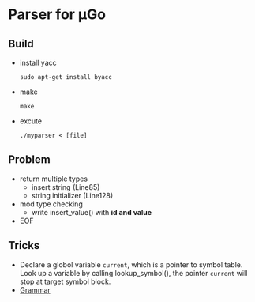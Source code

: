 # Parser for μGo

## Build 
* install yacc
    ```
    sudo apt-get install byacc
    ```
* make
    ```
    make
    ```
* excute
    ```
    ./myparser < [file]
    ```
## Problem
* return multiple types
    * insert string (Line85)
    * string initializer (Line128)
* mod type checking
    * write insert_value() with **id and value**
* EOF

## Tricks
* Declare a globol variable `current`, which is a pointer to symbol table. Look up a variable by calling lookup_symbol(), the pointer `current` will stop at target symbol block.  
* [Grammar](https://sites.ualberta.ca/dept/chemeng/AIX-43/share/man/info/C/a_doc_lib/aixprggd/genprogc/ie_prog_4lex_yacc.htm)